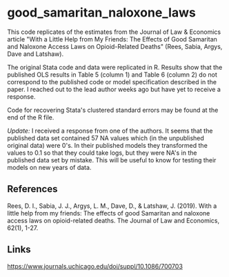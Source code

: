 # good_samaritan_naloxone_laws
This code replicates of the estimates from  the Journal of Law & Economics article "With a Little Help from My Friends: The Effects of Good Samaritan and Naloxone Access Laws on Opioid-Related Deaths" (Rees, Sabia, Argys, Dave and Latshaw).

The original Stata code and data were replicated in R. Results show that the published OLS results in Table 5 (column 1) and Table 6 (column 2) do not correspond to the published code or model specification described in the paper. I reached out to the lead author weeks ago but have yet to receive a response. 

Code for recovering Stata's clustered standard errors may be found at the end of the R file.

*Update:* I received a response from one of the authors. It seems that the published data set contained 57 NA values which (in the unpublished original data) were 0's. In their published models they transformed the values to 0.1 so that they could take logs, but they were NA's in the published data set by mistake. This will be useful to know for testing their models on new years of data.

## References
Rees, D. I., Sabia, J. J., Argys, L. M., Dave, D., & Latshaw, J. (2019). With a little help from my friends: The effects of good Samaritan and naloxone access laws on opioid-related deaths. The Journal of Law and Economics, 62(1), 1-27.

## Links
https://www.journals.uchicago.edu/doi/suppl/10.1086/700703
